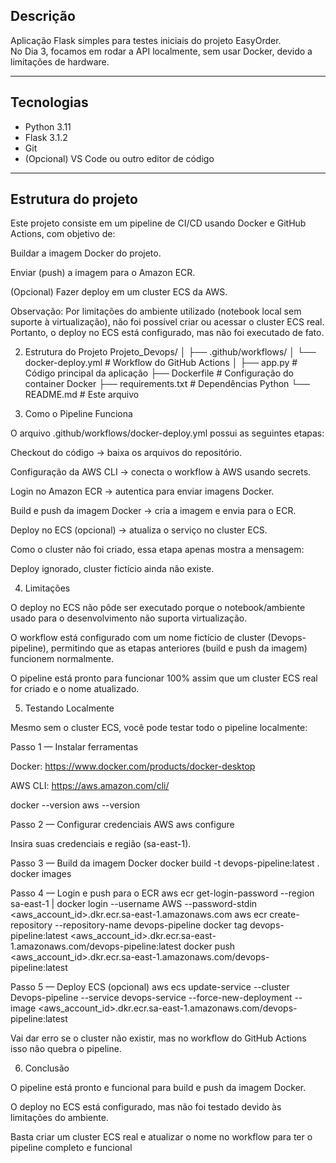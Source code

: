
## Descrição
Aplicação Flask simples para testes iniciais do projeto EasyOrder.  
No Dia 3, focamos em rodar a API localmente, sem usar Docker, devido a limitações de hardware.

---

## Tecnologias
- Python 3.11
- Flask 3.1.2
- Git
- (Opcional) VS Code ou outro editor de código

---

## Estrutura do projeto

Este projeto consiste em um pipeline de CI/CD usando Docker e GitHub Actions, com objetivo de:

Buildar a imagem Docker do projeto.

Enviar (push) a imagem para o Amazon ECR.

(Opcional) Fazer deploy em um cluster ECS da AWS.

Observação: Por limitações do ambiente utilizado (notebook local sem suporte à virtualização), não foi possível criar ou acessar o cluster ECS real. Portanto, o deploy no ECS está configurado, mas não foi executado de fato.

2. Estrutura do Projeto
Projeto_Devops/
│
├── .github/workflows/
│   └── docker-deploy.yml      # Workflow do GitHub Actions
│
├── app.py                     # Código principal da aplicação
├── Dockerfile                 # Configuração do container Docker
├── requirements.txt           # Dependências Python
└── README.md                  # Este arquivo

3. Como o Pipeline Funciona

O arquivo .github/workflows/docker-deploy.yml possui as seguintes etapas:

Checkout do código → baixa os arquivos do repositório.

Configuração da AWS CLI → conecta o workflow à AWS usando secrets.

Login no Amazon ECR → autentica para enviar imagens Docker.

Build e push da imagem Docker → cria a imagem e envia para o ECR.

Deploy no ECS (opcional) → atualiza o serviço no cluster ECS.

Como o cluster não foi criado, essa etapa apenas mostra a mensagem:

Deploy ignorado, cluster fictício ainda não existe.

4. Limitações

O deploy no ECS não pôde ser executado porque o notebook/ambiente usado para o desenvolvimento não suporta virtualização.

O workflow está configurado com um nome fictício de cluster (Devops-pipeline), permitindo que as etapas anteriores (build e push da imagem) funcionem normalmente.

O pipeline está pronto para funcionar 100% assim que um cluster ECS real for criado e o nome atualizado.

5. Testando Localmente

Mesmo sem o cluster ECS, você pode testar todo o pipeline localmente:

Passo 1 — Instalar ferramentas

Docker: https://www.docker.com/products/docker-desktop

AWS CLI: https://aws.amazon.com/cli/

docker --version
aws --version

Passo 2 — Configurar credenciais AWS
aws configure


Insira suas credenciais e região (sa-east-1).

Passo 3 — Build da imagem Docker
docker build -t devops-pipeline:latest .
docker images

Passo 4 — Login e push para o ECR
aws ecr get-login-password --region sa-east-1 | docker login --username AWS --password-stdin <aws_account_id>.dkr.ecr.sa-east-1.amazonaws.com
aws ecr create-repository --repository-name devops-pipeline
docker tag devops-pipeline:latest <aws_account_id>.dkr.ecr.sa-east-1.amazonaws.com/devops-pipeline:latest
docker push <aws_account_id>.dkr.ecr.sa-east-1.amazonaws.com/devops-pipeline:latest

Passo 5 — Deploy ECS (opcional)
aws ecs update-service --cluster Devops-pipeline --service devops-service --force-new-deployment --image <aws_account_id>.dkr.ecr.sa-east-1.amazonaws.com/devops-pipeline:latest


Vai dar erro se o cluster não existir, mas no workflow do GitHub Actions isso não quebra o pipeline.

6. Conclusão

O pipeline está pronto e funcional para build e push da imagem Docker.

O deploy no ECS está configurado, mas não foi testado devido às limitações do ambiente.

Basta criar um cluster ECS real e atualizar o nome no workflow para ter o pipeline completo e funcional